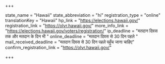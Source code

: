 +++

state_name = "Hawaii"
state_abbreviation = "hi"
registration_type = "online"
translationKey = "Hawaii"
hp_link = "https://elections.hawaii.gov/"
registration_link = "https://olvr.hawaii.gov/"
more_info_link = "https://elections.hawaii.gov/voters/registration/"
ip_deadline = "मतदान दिवस तक और मतदान के दिन भी "
online_deadline = "मतदान दिवस से 30 दिन पहले "
mail_received_deadline = "मतदान दिवस से 30 दिन पहले पहुँच जाना चाहिए"
confirm_registration_link = "https://olvr.hawaii.gov/"

+++